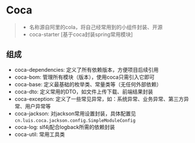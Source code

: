 # Coca

> - 名称源自阿里的cola，将自己经常用到的小组件封装、开源
> - coca-starter [基于coca封装spring常用模块]

## 组成

- coca-dependencies: 定义了所有依赖版本，方便项目后续引用
- coca-bom: 管理所有模块（版本），使用coca只需引入它即可
- coca-base: 定义最基础的枚举类、常量类等（无任何外部依赖）
- coca-dto: 定义常用的DTO，如文件上传下载、前端结果封装
- coca-exception: 定义了一些常见异常，如：系统异常、业务异常、第三方异常、用户异常等
- coca-jackson: 对jackson常用设置封装，具体配置见`cn.luis.coca.jackson.config.SimpleModuleConfig`
- coca-log: slf4j配合logback所需的依赖封装
- coca-util: 常用工具类